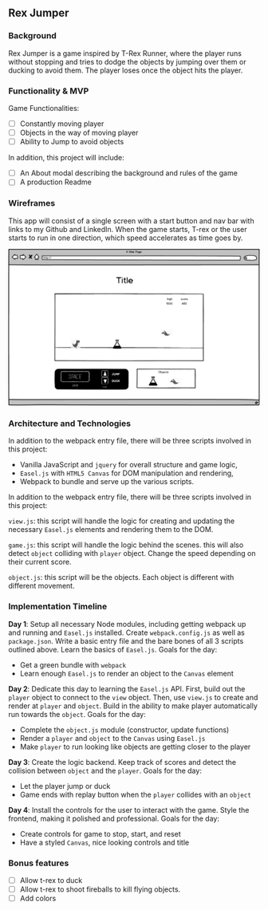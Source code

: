 ## Rex Jumper

### Background

Rex Jumper is a game inspired by T-Rex Runner, where the player runs without stopping and tries to dodge the objects by jumping over them or ducking to avoid them. The player loses once the object hits the player.

### Functionality & MVP

Game Functionalities:

- [ ] Constantly moving player
- [ ] Objects in the way of moving player
- [ ] Ability to Jump to avoid objects

In addition, this project will include:

- [ ] An About modal describing the background and rules of the game
- [ ] A production Readme

### Wireframes

This app will consist of a single screen with a start button and nav bar with links to my Github and LinkedIn. When the game starts, T-rex or the user starts to run in one direction, which speed accelerates as time goes by.

![wireframes](wireframes/trex.png)

### Architecture and Technologies


In addition to the webpack entry file, there will be three scripts involved in this project:

- Vanilla JavaScript and `jquery` for overall structure and game logic,
- `Easel.js` with `HTML5 Canvas` for DOM manipulation and rendering,
- Webpack to bundle and serve up the various scripts.

In addition to the webpack entry file, there will be three scripts involved in this project:

`view.js`: this script will handle the logic for creating and updating the necessary `Easel.js` elements and rendering them to the DOM.

`game.js`: this script will handle the logic behind the scenes. this will also detect `object` colliding with `player` object. Change the speed depending on their current score.

`object.js`: this script will be the objects. Each object is different with different movement.

### Implementation Timeline

**Day 1**: Setup all necessary Node modules, including getting webpack up and running and `Easel.js` installed.  Create `webpack.config.js` as well as `package.json`.  Write a basic entry file and the bare bones of all 3 scripts outlined above.  Learn the basics of `Easel.js`.  Goals for the day:

- Get a green bundle with `webpack`
- Learn enough `Easel.js` to render an object to the `Canvas` element

**Day 2**: Dedicate this day to learning the `Easel.js` API.  First, build out the `player` object to connect to the `view` object.  Then, use `view.js` to create and render at `player` and `object`.  Build in the ability to make player automatically run towards the `object`.  Goals for the day:

- Complete the `object.js` module (constructor, update functions)
- Render a `player` and `object` to the `Canvas` using `Easel.js`
- Make `player` to run looking like objects are getting closer to the player

**Day 3**: Create the logic backend. Keep track of scores and detect the collision between `object` and the `player`. Goals for the day:

- Let the player jump or duck
- Game ends with replay button when the `player` collides with an `object`


**Day 4**: Install the controls for the user to interact with the game.  Style the frontend, making it polished and professional.  Goals for the day:

- Create controls for game to stop, start, and reset
- Have a styled `Canvas`, nice looking controls and title

### Bonus features
- [ ] Allow t-rex to duck
- [ ] Allow t-rex to shoot fireballs to kill flying objects.
- [ ] Add colors
